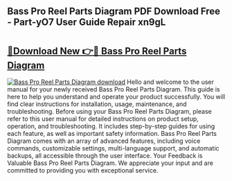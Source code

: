 ## Bass Pro Reel Parts Diagram PDF Download Free - Part-yO7 User Guide Repair xn9gL

# <h2><a href="http://dfifvc.blite.top/?on=Bass+Pro+Reel+Parts+Diagram">🔗Download New 👉🔴 Bass Pro Reel Parts Diagram</a></h2>

[![Bass Pro Reel Parts Diagram download](https://i.imgur.com/lujVjoI.png)](http://dfifvc.blite.top/?on=Bass+Pro+Reel+Parts+Diagram)
Hello and welcome to the user manual for your newly received Bass Pro Reel Parts Diagram. This guide is here to help you understand and operate your product successfully. You will find clear instructions for installation, usage, maintenance, and troubleshooting. Before using your Bass Pro Reel Parts Diagram, please refer to this user manual for detailed instructions on product setup, operation, and troubleshooting. It includes step-by-step guides for using each feature, as well as important safety information. Bass Pro Reel Parts Diagram comes with an array of advanced features, including voice commands, customizable settings, multi-language support, and automatic backups, all accessible through the user interface. Your Feedback is Valuable Bass Pro Reel Parts Diagram. We appreciate your input and are committed to providing you with exceptional service.
